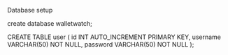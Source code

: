 Database setup

create database walletwatch;

CREATE TABLE user (
    id INT AUTO_INCREMENT PRIMARY KEY,
    username VARCHAR(50) NOT NULL,
    password VARCHAR(50) NOT NULL
);
